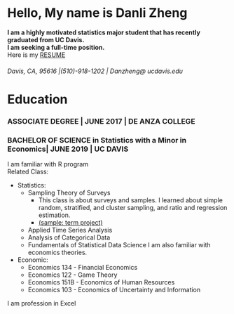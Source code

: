 # Hello, My name is Danli Zheng
**I am a highly motivated statistics major student that has recently graduated from UC Davis.  
I am seeking a full-time position.**  
Here is my [RESUME](https://github.com/dani721/portfolio/blob/master/Danli_Zheng_resume_jun19.pdf)
###### Davis, CA, 95616 |(510)-918-1202 | Danzheng@ ucdavis.edu

# Education
### ASSOCIATE DEGREE | JUNE 2017 | DE ANZA COLLEGE
### BACHELOR OF SCIENCE in Statistics with a Minor in Economics| JUNE 2019 | UC DAVIS
I am familiar with R program  
Related Class: 
- Statistics: 
  * Sampling Theory of Surveys 
    - This class is about surveys and samples. I learned about simple random, stratified, and cluster sampling, and ratio and regression estimation.
    - [(sample: term project)](https://github.com/dani721/portfolio/blob/master/144%20project.pdf)
  * Applied Time Series Analysis
  * Analysis of Categorical Data  
  * Fundamentals of Statistical Data Science
I am also familiar with economics theories.  
- Economic: 
  * Economics 134 - Financial Economics
  * Economics 122 - Game Theory
  * Economics 151B - Economics of Human Resources
  * Economics 103 - Economics of Uncertainty and Information

I am profession in Excel
  

